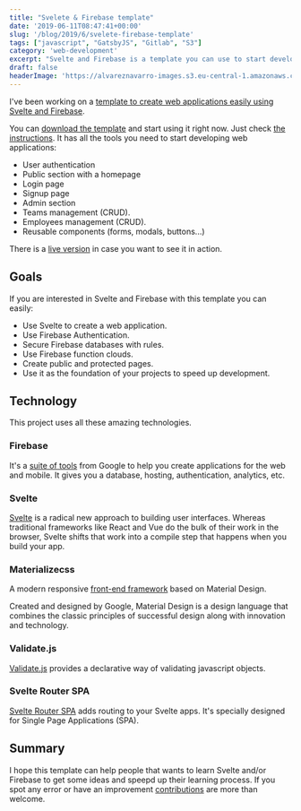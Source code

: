 ```yaml
---
title: "Svelete & Firebase template"
date: '2019-06-11T08:47:41+00:00'
slug: '/blog/2019/6/svelete-firebase-template'
tags: ["javascript", "GatsbyJS", "Gitlab", "S3"]
category: 'web-development'
excerpt: "Svelte and Firebase is a template you can use to start developing fast, secure and modern web applications in no time. User management, firestore rules, cloud functions, routing... All the tools you need ready to be used."
draft: false
headerImage: 'https://alvareznavarro-images.s3.eu-central-1.amazonaws.com/almendro2.jpg'
---
```


I've been working on a [template to create web applications easily using Svelte and Firebase](https://svelte-firebase-template.web.app/).

You can [download the template](https://github.com/jorgegorka/svelte-firebase) and start using it right now. Just check [the instructions](https://github.com/jorgegorka/svelte-firebase/blob/master/README.md). It has all the tools you need to start developing web applications:

- User authentication
- Public section with a homepage
- Login page
- Signup page
- Admin section
- Teams management (CRUD).
- Employees management (CRUD).
- Reusable components (forms, modals, buttons...)

There is a [live version](https://svelte-firebase-template.web.app/) in case you want to see it in action.

## Goals

If you are interested in Svelte and Firebase with this template you can easily:

- Use Svelte to create a web application.
- Use Firebase Authentication.
- Secure Firebase databases with rules.
- Use Firebase function clouds.
- Create public and protected pages.
- Use it as the foundation of your projects to speed up development.

## Technology

This project uses all these amazing technologies.

### Firebase

It's a [suite of tools](https://firebase.google.com) from Google to help you create applications for the web and mobile. It gives you a database, hosting, authentication, analytics, etc.

### Svelte

[Svelte](https://svelte.dev) is a radical new approach to building user interfaces. Whereas traditional frameworks like React and Vue do the bulk of their work in the browser, Svelte shifts that work into a compile step that happens when you build your app.

### Materializecss

A modern responsive [front-end framework](https://materializecss.com/) based on Material Design.

Created and designed by Google, Material Design is a design language that combines the classic principles of successful design along with innovation and technology.

### Validate.js

[Validate.js](https://validatejs.org/) provides a declarative way of validating javascript objects.

### Svelte Router SPA

[Svelte Router SPA](https://github.com/jorgegorka/svelte-router) adds routing to your Svelte apps. It's specially designed for Single Page Applications (SPA).

## Summary

I hope this template can help people that wants to learn Svelte and/or Firebase to get some ideas and speepd up their learning process. If you spot any error or have an improvement [contributions](https://github.com/jorgegorka/svelte-firebase/pulls) are more than welcome.
